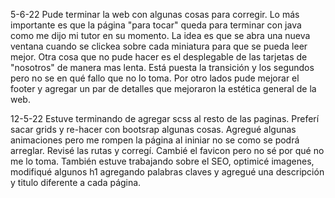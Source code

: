 5-6-22
Pude terminar la web con algunas cosas para corregir. Lo más importante es que la página "para tocar" queda para terminar con java como me dijo mi tutor en su momento. La idea es que se abra una nueva ventana cuando se clickea sobre cada miniatura para que se pueda leer mejor. 
Otra cosa que no pude hacer es el desplegable de las tarjetas de "nosotros" de manera mas lenta. Está puesta la transición y los segundos pero no se en qué fallo que no lo toma.
Por otro lados pude mejorar el footer y agregar un par de detalles que mejoraron la estética general de la web.

12-5-22
Estuve terminando de agregar scss al resto de las paginas. Preferí sacar grids y re-hacer con bootsrap algunas cosas.
Agregué algunas animaciones pero me rompen la página al ininiar no se como se podrá arreglar.
Revisé las rutas y corregí.
Cambié el favicon pero no sé por qué no me lo toma.
También estuve trabajando sobre el SEO, optimicé imagenes, modifiqué algunos h1 agregando palabras claves y agregué una descripción y titulo diferente a cada página.